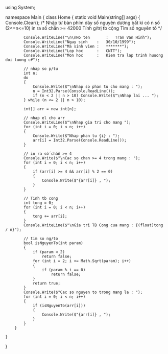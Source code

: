 ﻿using System;

namespace Main
{
    class Home
    {
        static void Main(string[] args)
        {
            Console.Clear();
            /*
            Nhập từ bàn phím dãy số nguyên dương bất kì có n số (2<=n<=10) 
            in ra số chẵn >= 42000
            Tính g/trị tb cộng 
            Tìm số nguyên tố
            */
            
            Console.WriteLine("\n\nHo ten       :   Tran Van Hinh");
            Console.WriteLine("Ngay sinh    :   30/10/1999");
            Console.WriteLine("Ma sinh vien :   *******");
            Console.WriteLine("Lop hoc      :   CNTT");
            Console.WriteLine("Mon hoc      :   Kiem tra lap trinh huuong doi tuong c#");

            // nhap so p/tu
            int n;
            do
            {
                Console.Write($"\nNhap so phan tu cho mang : ");
                n = Int32.Parse(Console.ReadLine());
                if (n < 2 || n > 10) Console.Write($"\nNhap lai ... ");
            } while (n <= 2 || n > 10);

            int[] arr = new int[n];

            // nhap el cho arr
            Console.WriteLine($"\nNhap gia tri cho mang ");
            for (int i = 0; i < n; i++)
            {
                Console.Write($"Nhap phan tu {i} : ");
                arr[i] = Int32.Parse(Console.ReadLine());
            }

            // in ra số chẵn >= 4
            Console.Write($"\nCac so chan >= 4 trong mang : ");
            for (int i = 0; i < n; i++)
            {
                if (arr[i] >= 4 && arr[i] % 2 == 0)
                {
                    Console.Write($"{arr[i]} , ");
                }
            }

            // Tinh tb cong
            int tong = 0;
            for (int i = 0; i < n; i++)
            {
                tong += arr[i];
            }
            Console.WriteLine($"\nGia tri TB Cong cua mang : {(float)tong / n}");

            // tim so ng/to
            bool isNguyenTo(int param)
            {
                if (param < 2)
                    return false;
                for (int i = 2; i <= Math.Sqrt(param); i++)
                {
                    if (param % i == 0)
                        return false;
                }
                return true;
            }
            Console.Write($"Cac so nguyen to trong mang la : ");
            for (int i = 0; i < n; i++)
            {
                if (isNguyenTo(arr[i]))
                {
                    Console.Write($"{arr[i]} , ");
                }
            }
        }

    }
}

